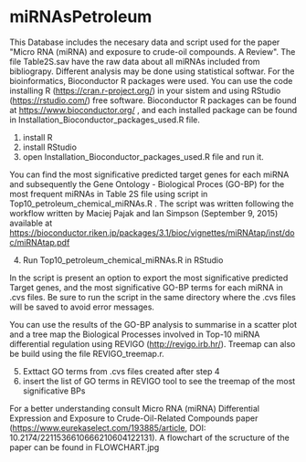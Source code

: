 # miRNAsPetroleum
This Database includes the necesary data and script used for the paper "Micro RNA (miRNA) and exposure to crude-oil compounds. A Review".
The file Table2S.sav have the raw data about all miRNAs included from bibliograpy. Different analysis may be done using statistical softwar. 
For the bioinformatics, Bioconductor R packages were used. You can use the code installing R (https://cran.r-project.org/) in your sistem and using RStudio (https://rstudio.com/) free software. Bioconductor R packages can be found at https://www.bioconductor.org/ , and each installed package can be found in Installation_Bioconductor_packages_used.R file.

1) install R
2) install RStudio
3) open Installation_Bioconductor_packages_used.R file and run it.

You can find the most significative predicted target genes for each miRNA and subsequently the Gene Ontology - Biological Proces (GO-BP) for the most frequent miRNAs in Table 2S file using script in Top10_petroleum_chemical_miRNAs.R . The script was written following the workflow written by Maciej Pajak and Ian Simpson (September 9, 2015) available at https://bioconductor.riken.jp/packages/3.1/bioc/vignettes/miRNAtap/inst/doc/miRNAtap.pdf

4) Run Top10_petroleum_chemical_miRNAs.R in RStudio

In the script is present an option to export the most significative predicted Target genes, and the most significative GO-BP terms for each miRNA in .cvs files. Be sure to run the script in the same directory where the .cvs files will be saved to avoid error messages.

You can use the results of the GO-BP analysis to summarise in a scatter plot and a tree map the Biological Processes involved in Top-10 miRNA differential regulation using REVIGO (http://revigo.irb.hr/). Treemap can also be build using the file REVIGO_treemap.r.

5) Exttact GO terms from .cvs files created after step 4
6) insert the list of GO terms in REVIGO tool to see the treemap of the most significative BPs


For a better understanding consult Micro RNA (miRNA) Differential Expression and Exposure to Crude-Oil-Related Compounds paper (https://www.eurekaselect.com/193885/article, DOI: 10.2174/2211536610666210604122131). A flowchart of the scructure of the paper can be found in FLOWCHART.jpg 
